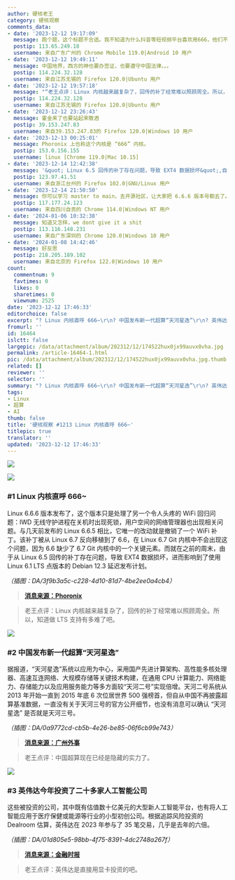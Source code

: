 ```yaml
---
author: 硬核老王
category: 硬核观察
comments_data:
- date: '2023-12-12 19:17:09'
  message: 跑个题，这个标题不合适。我不知道为什么抖音等短视频平台喜欢用666，他们不知道（在西方）666是恶魔的数字吗？
  postip: 113.65.249.18
  username: 来自广东广州的 Chrome Mobile 119.0|Android 10 用户
- date: '2023-12-12 19:49:11'
  message: 中国地界，西方的神也要办签证，也要遵守中国法律。。。
  postip: 114.224.32.128
  username: 来自江苏无锡的 Firefox 120.0|Ubuntu 用户
- date: '2023-12-12 19:57:18'
  message: "“老王点评：Linux 内核越来越复杂了，回传的补丁经常难以照顾周全。所以，知道做 LTS 支持有多难了吧。”<br />\r\n<br />\r\n——说白了就是事多人少，测试太少。"
  postip: 114.224.32.128
  username: 来自江苏无锡的 Firefox 120.0|Ubuntu 用户
- date: '2023-12-12 23:26:43'
  message: 霍金来了也要站起来敬酒
  postip: 39.153.247.83
  username: 来自39.153.247.83的 Firefox 120.0|Windows 10 用户
- date: '2023-12-13 00:25:01'
  message: Phoronix 上也称这个内核是 “666” 内核。
  postip: 153.0.156.155
  username: linux [Chrome 119.0|Mac 10.15]
- date: '2023-12-14 12:42:38'
  message: '&quot; Linux 6.5 回传的补丁存在问题，导致 EXT4 数据损坏&quot;,自己就中招了,复制数据非常慢,且之后有损坏,之前还以为是硬盘出问题了,使用debian11复制就正常'
  postip: 123.97.41.51
  username: 来自浙江台州的 Firefox 102.0|GNU/Linux 用户
- date: '2023-12-14 21:50:50'
  message: 你可以学习 master to main，去开源社区，让大家把 6.6.6 版本号都去了。
  postip: 117.177.24.123
  username: 来自四川自贡的 Chrome 114.0|Windows NT 用户
- date: '2024-01-06 10:32:38'
  message: 知道又怎样，we dont give it a shit
  postip: 113.116.148.231
  username: 来自广东深圳的 Chrome 120.0|Windows 10 用户
- date: '2024-01-08 14:42:46'
  message: 好反思
  postip: 218.205.189.102
  username: 来自北京的 Firefox 122.0|Windows 10 用户
count:
  commentnum: 9
  favtimes: 0
  likes: 0
  sharetimes: 0
  viewnum: 2525
date: '2023-12-12 17:46:33'
editorchoice: false
excerpt: "? Linux 内核直呼 666~\r\n? 中国发布新一代超算“天河星逸”\r\n? 英伟达今年投资了二十多家人工智能公司\r\n» \r\n»"
fromurl: ''
id: 16464
islctt: false
largepic: /data/attachment/album/202312/12/174522hux0jx99auvx0vha.jpg
permalink: /article-16464-1.html
pic: /data/attachment/album/202312/12/174522hux0jx99auvx0vha.jpg.thumb.jpg
related: []
reviewer: ''
selector: ''
summary: "? Linux 内核直呼 666~\r\n? 中国发布新一代超算“天河星逸”\r\n? 英伟达今年投资了二十多家人工智能公司\r\n» \r\n»"
tags:
- Linux
- 超算
- AI
thumb: false
title: '硬核观察 #1213 Linux 内核直呼 666~'
titlepic: true
translator: ''
updated: '2023-12-12 17:46:33'
---
```


![](/data/attachment/album/202312/12/174522hux0jx99auvx0vha.jpg)


![](/data/attachment/album/202312/12/174531ftaxcq3xdk5q39ri.png)


### #1 Linux 内核直呼 666~


Linux 6.6.6 版本发布了，这个版本只是处理了另一个令人头疼的 WiFi 回归问题：IWD 无线守护进程在关机时出现死锁，用户空间的网络管理器也出现相关问题。与几天前发布的 Linux 6.6.5 相比，它唯一的改动就是撤销了一个 WiFi 补丁。该补丁被从 Linux 6.7 反向移植到了 6.6，在 Linux 6.7 Git 内核中不会出现这个问题，因为 6.6 缺少了 6.7 Git 内核中的一个关键元素。而就在之前的周末，由于从 Linux 6.5 回传的补丁存在问题，导致 EXT4 数据损坏，进而影响到了使用 Linux 6.1 LTS 点版本的 Debian 12.3 延迟发布计划。


*（插图：DA/3f9b3a5c-c228-4d10-81d7-4be2ee0a4cb4）*



> 
> **[消息来源：Phoronix](https://www.phoronix.com/news/Linux-6.6.6-Released)**
> 
> 
> 



> 
> 老王点评：Linux 内核越来越复杂了，回传的补丁经常难以照顾周全。所以，知道做 LTS 支持有多难了吧。
> 
> 
> 


![](/data/attachment/album/202312/12/174549g9rb78pyp3bezorb.png)


### #2 中国发布新一代超算“天河星逸”


据报道，“天河星逸”系统以应用为中心，采用国产先进计算架构、高性能多核处理器、高速互连网络、大规模存储等关键技术构建，在通用 CPU 计算能力、网络能力、存储能力以及应用服务能力等多方面较“天河二号”实现倍增。天河二号系统从 2013 年开始一直到 2015 年底 6 次位居世界 500 强榜首，但自从中国不再披露超算基准数据，一直没有关于天河三号的官方公开细节，也没有消息可以确认 “天河星逸” 是否就是天河三号。


*（插图：DA/0a9772cd-cb5b-4e26-be85-06f6cb99e743）*



> 
> **[消息来源：广州外事](https://new.qq.com/rain/a/20231207A07TD500)**
> 
> 
> 



> 
> 老王点评：中国超算现在已经是隐藏的实力了。
> 
> 
> 


![](/data/attachment/album/202312/12/174609n2gpr9tto66o7n9y.png)


### #3 英伟达今年投资了二十多家人工智能公司


这些被投资的公司，其中既有估值数十亿美元的大型新人工智能平台，也有将人工智能应用于医疗保健或能源等行业的小型初创公司。根据追踪风险投资的 Dealroom 估算，英伟达在 2023 年参与了 35 笔交易，几乎是去年的六倍。


*（插图：DA/01d805e5-98bb-4f75-8391-4dc2748a267f）*



> 
> **[消息来源：金融时报](https://www.ft.com/content/25337df3-5b98-4dd1-b7a9-035dcc130d6a)**
> 
> 
> 



> 
> 老王点评：英伟达是直接用显卡投资的吧。
> 
> 
>